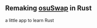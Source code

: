 ## Remaking [osuSwap](https://github.com/yuanyaolin13/osuswap) in Rust 



a little app to learn Rust

